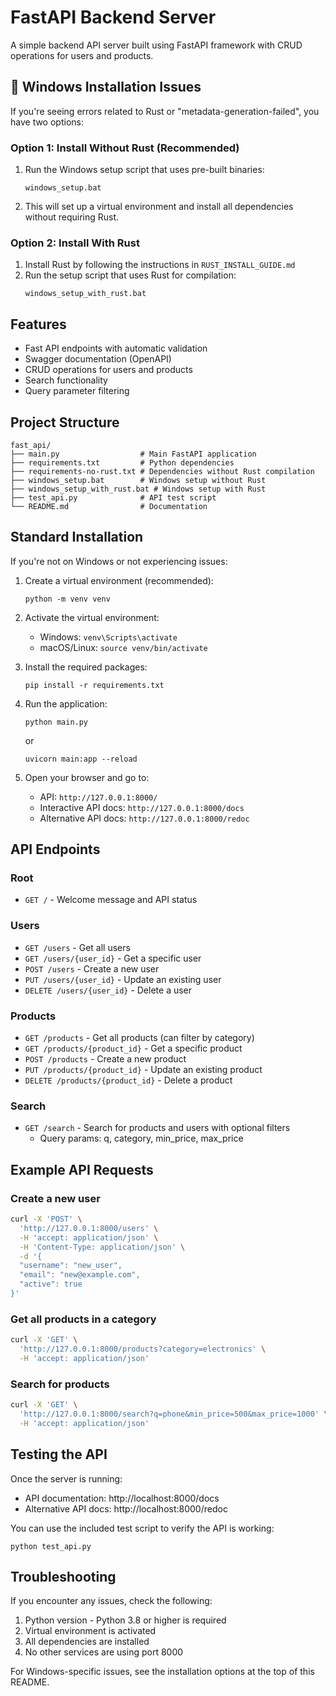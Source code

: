 # FastAPI Backend Server

A simple backend API server built using FastAPI framework with CRUD operations for users and products.

## 🚨 Windows Installation Issues

If you're seeing errors related to Rust or "metadata-generation-failed", you have two options:

### Option 1: Install Without Rust (Recommended)

1. Run the Windows setup script that uses pre-built binaries:
   ```
   windows_setup.bat
   ```

2. This will set up a virtual environment and install all dependencies without requiring Rust.

### Option 2: Install With Rust

1. Install Rust by following the instructions in `RUST_INSTALL_GUIDE.md`
2. Run the setup script that uses Rust for compilation:
   ```
   windows_setup_with_rust.bat
   ```

## Features

- Fast API endpoints with automatic validation
- Swagger documentation (OpenAPI)
- CRUD operations for users and products
- Search functionality
- Query parameter filtering

## Project Structure

```
fast_api/
├── main.py                  # Main FastAPI application
├── requirements.txt         # Python dependencies
├── requirements-no-rust.txt # Dependencies without Rust compilation
├── windows_setup.bat        # Windows setup without Rust
├── windows_setup_with_rust.bat # Windows setup with Rust
├── test_api.py              # API test script
└── README.md                # Documentation
```

## Standard Installation

If you're not on Windows or not experiencing issues:

1. Create a virtual environment (recommended):
   ```
   python -m venv venv
   ```

2. Activate the virtual environment:
   - Windows: `venv\Scripts\activate`
   - macOS/Linux: `source venv/bin/activate`

3. Install the required packages:
   ```
   pip install -r requirements.txt
   ```

4. Run the application:
   ```
   python main.py
   ```
   or
   ```
   uvicorn main:app --reload
   ```

5. Open your browser and go to:
   - API: `http://127.0.0.1:8000/`
   - Interactive API docs: `http://127.0.0.1:8000/docs`
   - Alternative API docs: `http://127.0.0.1:8000/redoc`

## API Endpoints

### Root
- `GET /` - Welcome message and API status

### Users
- `GET /users` - Get all users
- `GET /users/{user_id}` - Get a specific user
- `POST /users` - Create a new user
- `PUT /users/{user_id}` - Update an existing user
- `DELETE /users/{user_id}` - Delete a user

### Products
- `GET /products` - Get all products (can filter by category)
- `GET /products/{product_id}` - Get a specific product
- `POST /products` - Create a new product
- `PUT /products/{product_id}` - Update an existing product
- `DELETE /products/{product_id}` - Delete a product

### Search
- `GET /search` - Search for products and users with optional filters
  - Query params: q, category, min_price, max_price

## Example API Requests

### Create a new user

```bash
curl -X 'POST' \
  'http://127.0.0.1:8000/users' \
  -H 'accept: application/json' \
  -H 'Content-Type: application/json' \
  -d '{
  "username": "new_user",
  "email": "new@example.com",
  "active": true
}'
```

### Get all products in a category

```bash
curl -X 'GET' \
  'http://127.0.0.1:8000/products?category=electronics' \
  -H 'accept: application/json'
```

### Search for products

```bash
curl -X 'GET' \
  'http://127.0.0.1:8000/search?q=phone&min_price=500&max_price=1000' \
  -H 'accept: application/json'
```

## Testing the API

Once the server is running:
- API documentation: http://localhost:8000/docs
- Alternative API docs: http://localhost:8000/redoc

You can use the included test script to verify the API is working:
```
python test_api.py
```

## Troubleshooting

If you encounter any issues, check the following:

1. Python version - Python 3.8 or higher is required
2. Virtual environment is activated
3. All dependencies are installed
4. No other services are using port 8000

For Windows-specific issues, see the installation options at the top of this README.